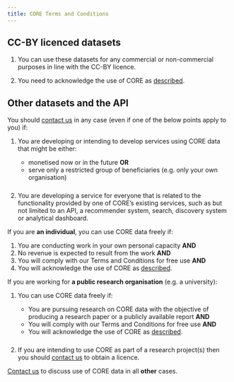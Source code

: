 ```yaml
---
title: CORE Terms and Conditions
---
```


<!-- <p>By using this service you are agreeing to the following usage criteria.</p> -->

<style>
  ol p + ol, ol p + ul, ul p + ol, ul p + ul {
    margin-bottom: 1.5rem;
  }
</style>


## CC-BY licenced datasets

1.  You can use these datasets for any commercial or non-commercial
  purposes in line with the&nbsp;CC-BY licence.

2.  You need to acknowledge the use of CORE as [described](/acknowledge).


## Other datasets and the API

You should [contact us](mailto:th%65%74eam%40c%6fr%65%2eac%2eu%6b)
in any case (even if one of the below points apply to you) if:

1.  You are developing or intending to develop services using
    CORE data that might be either:

    - monetised now or in the future <b>OR</b>
    - serve only a restricted group of beneficiaries&nbsp;(e.g.&nbsp;only
      your own organisation)

2.  You are developing a service for everyone that is related to
    the functionality provided by one of CORE’s existing services,
    such as but not limited to an API, a recommender system,
    search, discovery system or analytical dashboard.

If you are **an individual**, you can use CORE data freely if:

1.  You are conducting work in your own personal
    capacity <b>AND</b>
2.  No revenue is expected to result from
    the work <b>AND</b>
3.  You will comply with our Terms and Conditions
    for free use <b>AND</b>
4.  You will acknowledge the use of CORE as [described](/acknowledge).

If you are working for **a public research
organisation**&nbsp;(e.g.&nbsp;a&nbsp;university):

1.  You can use CORE data freely if:

    - You are pursuing research on CORE data with
      the objective of producing a research paper or
      a publicly available report <b>AND</b>
    - You will comply with our Terms and Conditions
      for free use <b>AND</b>
    - You will acknowledge the use of CORE as [described](/acknowledge).

2.  If you are intending to use CORE as part of
    a research project(s) then you should 
    [contact us](mailto:th%65%74eam%40c%6fr%65%2eac%2eu%6b)
    to obtain a licence.

[Contact us](mailto:th%65%74eam%40c%6fr%65%2eac%2eu%6b)
to discuss use of CORE data in all **other** cases.

</section>
